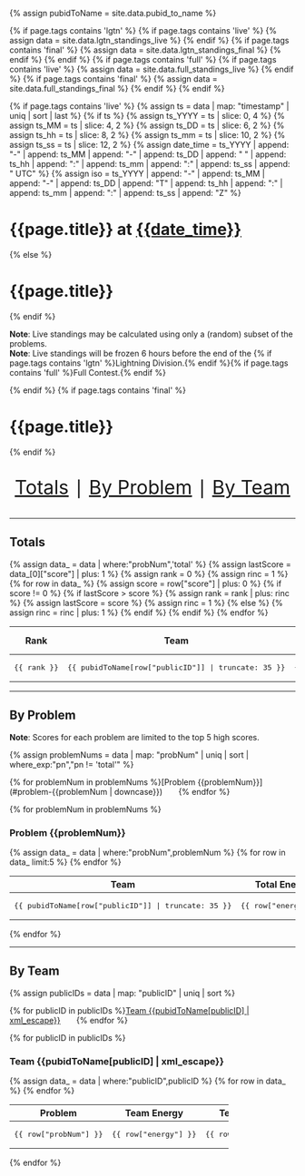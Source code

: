 {% assign pubidToName = site.data.pubid_to_name %}

{% if page.tags contains 'lgtn' %}
{% if page.tags contains 'live' %}
{% assign data = site.data.lgtn_standings_live %}
{% endif %}
{% if page.tags contains 'final' %}
{% assign data = site.data.lgtn_standings_final %}
{% endif %}
{% endif %}
{% if page.tags contains 'full' %}
{% if page.tags contains 'live' %}
{% assign data = site.data.full_standings_live %}
{% endif %}
{% if page.tags contains 'final' %}
{% assign data = site.data.full_standings_final %}
{% endif %}
{% endif %}

{% if page.tags contains 'live' %}
{% assign ts = data | map: "timestamp" | uniq | sort | last %}
{% if ts %}
{% assign ts_YYYY = ts | slice: 0, 4 %}
{% assign ts_MM = ts | slice: 4, 2 %}
{% assign ts_DD = ts | slice: 6, 2 %}
{% assign ts_hh = ts | slice: 8, 2 %}
{% assign ts_mm = ts | slice: 10, 2 %}
{% assign ts_ss = ts | slice: 12, 2 %}
{% assign date_time = ts_YYYY | append: "-" | append: ts_MM | append: "-" | append: ts_DD | append: " " | append: ts_hh | append: ":" | append: ts_mm | append: ":" | append: ts_ss | append: " UTC" %}
{% assign iso = ts_YYYY | append: "-" | append: ts_MM | append: "-" | append: ts_DD | append: "T" | append: ts_hh | append: ":" | append: ts_mm | append: ":" | append: ts_ss | append: "Z" %}

# {{page.title}} at [{{date_time}}](https://www.timeanddate.com/worldclock/fixedtime.html?iso={{iso}})
{% else %}
# {{page.title}}
{% endif %}

**Note**: Live standings may be calculated using only a (random) subset of the problems.  
**Note**: Live standings will be frozen 6 hours before the end of the
{% if page.tags contains 'lgtn' %}Lightning Division.{% endif %}{% if page.tags contains 'full' %}Full Contest.{% endif %}

{% endif %}
{% if page.tags contains 'final' %}
# {{page.title}}
{% endif %}

<p style="text-align: center; font-size: 2.4em;">
<a href="#totals">Totals</a>
&mid;
<a href="#by-problem">By Problem</a>
&mid;
<a href="#by-team">By Team</a>
</p>


****

## Totals

<table>
    <thead>
        <th style="width:55px">Rank</th>
        <th style="width:330px">Team</th>
        <th style="width:220px">Total Energy</th>
        <th style="width:110px">Total Score</th>
    </thead>
    <tbody>
    {% assign data_ = data | where:"probNum",'total' %}
    {% assign lastScore = data_[0]["score"] | plus: 1 %}
    {% assign rank = 0 %}
    {% assign rinc = 1 %}
    {% for row in data_ %}
        {% assign score = row["score"] | plus: 0 %}
        {% if score != 0 %}
            {% if lastScore > score %}
                {% assign rank = rank | plus: rinc %}
                {% assign lastScore = score %}
                {% assign rinc = 1 %}
            {% else %}
                {% assign rinc = rinc | plus: 1 %}
            {% endif %}
        <tr>
            <td style="text-align:right"><pre>{{ rank }}</pre></td>
            <td style="text-align:left"><pre>{{ pubidToName[row["publicID"]] | truncate: 35 }}</pre></td>
            <td style="text-align:right"><pre>{{ row["energy"] }}</pre></td>
            <td style="text-align:right"><pre>{{ score }}</pre></td>
        </tr>
        {% endif %}
    {% endfor %}
    </tbody>
</table>

****

## By Problem

**Note**: Scores for each problem are limited to the top 5 high scores.

{% assign problemNums = data | map: "probNum" | uniq | sort | where_exp:"pn","pn != 'total'" %}

{% for problemNum in problemNums %}[Problem&nbsp;{{problemNum}}](#problem-{{problemNum | downcase}})&emsp;&emsp;{% endfor %}

{% for problemNum in problemNums %}

### Problem {{problemNum}}

<table>
    <thead>
        <th style="width:330px">Team</th>
        <th style="width:220px">Total Energy</th>
        <th style="width:110px">Total Score</th>
    </thead>
    <tbody>
    {% assign data_ = data | where:"probNum",problemNum %}
    {% for row in data_ limit:5 %}
        <tr>
            <td style="text-align:left"><pre>{{ pubidToName[row["publicID"]] | truncate: 35 }}</pre></td>
            <td style="text-align:right"><pre>{{ row["energy"] }}</pre></td>
            <td style="text-align:right"><pre>{{ row["score"] }}</pre></td>
        </tr>
    {% endfor %}
    </tbody>
</table>

{% endfor %}

****

## By Team

{% assign publicIDs = data | map: "publicID" | uniq | sort %}

{% for publicID in publicIDs %}[Team&nbsp;<span markdown="0">{{pubidToName[publicID] | xml_escape}}</span>](#team-{{publicID}})&emsp;&emsp;{% endfor %}

{% for publicID in publicIDs %}

<h3 id="team-{{publicID}}">Team <span markdown="0">{{pubidToName[publicID] | xml_escape}}</span></h3>

<table style="width:386px">
    <thead>
        <th style="width:110px">Problem</th>
        <th style="width:330px">Team Energy</th>
        <th style="width:110px">Team Score</th>
    </thead>
    <tbody>
    {% assign data_ = data | where:"publicID",publicID %}
    {% for row in data_ %}
        <tr>
            <td style="text-align:left"><pre>{{ row["probNum"] }}</pre></td>
            <td style="text-align:right"><pre>{{ row["energy"] }}</pre></td>
            <td style="text-align:right"><pre>{{ row["score"] }}</pre></td>
        </tr>
    {% endfor %}
    </tbody>
</table>

{% endfor %}
